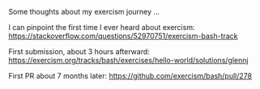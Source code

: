 Some thoughts about my exercism journey ...

I can pinpoint the first time I ever heard about exercism: https://stackoverflow.com/questions/52970751/exercism-bash-track

First submission, about 3 hours afterward: https://exercism.org/tracks/bash/exercises/hello-world/solutions/glennj

First PR about 7 months later: https://github.com/exercism/bash/pull/278
